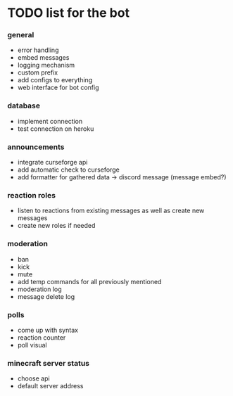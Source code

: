 # TODO list for the bot

### general
 - error handling
 - embed messages
 - logging mechanism
 - custom prefix
 - add configs to everything
 - web interface for bot config

### database
 - implement connection
 - test connection on heroku

### announcements
 - integrate curseforge api
 - add automatic check to curseforge
 - add formatter for gathered data -> discord message (message embed?)

### reaction roles
 - listen to reactions from existing messages as well as create new messages
 - create new roles if needed

### moderation
 - ban
 - kick
 - mute
 - add temp commands for all previously mentioned
 - moderation log
 - message delete log

### polls
 - come up with syntax
 - reaction counter
 - poll visual

### minecraft server status
 - choose api
 - default server address